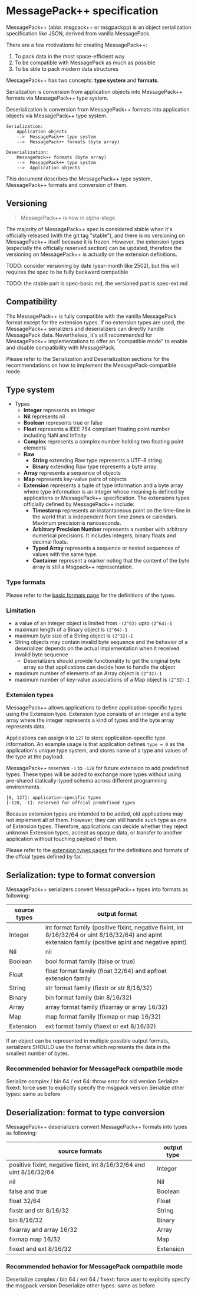 # MessagePack++ specification

MessagePack++ (abbr. msgpack++ or msgpackpp) is an object serialization specification like JSON, derived from vanilla MessagePack.

There are a few motivations for creating MessagePack++:
1. To pack data in the most space-efficient way
2. To be compatible with MessagePack as much as possible
3. To be able to pack modern data structures

MessagePack++ has two concepts: **type system** and **formats**.

Serialization is conversion from application objects into MessagePack++ formats via MessagePack++ type system.

Deserialization is conversion from MessagePack++ formats into application objects via MessagePack++ type system.

    Serialization:
        Application objects
        -->  MessagePack++ type system
        -->  MessagePack++ formats (byte array)

    Deserialization:
        MessagePack++ formats (byte array)
        -->  MessagePack++ type system
        -->  Application objects

This document describes the MessagePack++ type system, MessagePack++ formats and conversion of them.

## Versioning

> MessagePack++ is now in alpha-stage.

The majority of MessagePack++ spec is considered stable when it's officially released (with the git tag "stable"), and there is no versioning on MessagePack++ itself because it is frozen. However, the extension types (especially the officially reserved section) can be updated, therefore the versioning on MessagePack++ is actually on the extension definitions.

TODO: consider versioning by date (year-month like 2502), but this will requires the spec to be fully backward compatible

TODO: the stable part is spec-basic.md, the versioned part is spec-ext.md

## Compatibility

Ths MessagePack++ is fully compatible with the vanilla MessagePack format except for the extension types. If no extension types are used, the MessagePack++ serializers and deserializers can directly handle MessagePack data. Nevertheless, it's still recommended for MessagePack++ implementations to offer an "compatible mode" to enable and disable compatibility with MessagePack. 

Please refer to the Serialization and Deserialization sections for the recommendations on how to implement the MessagePack-compatible mode.

## Type system

* Types
  * **Integer** represents an integer
  * **Nil** represents nil
  * **Boolean** represents true or false
  * **Float** represents a IEEE 754 compliant floating point number including NaN and Infinity
  * **Complex** represents a complex number holding two floating point elements
  * **Raw**
      * **String** extending Raw type represents a UTF-8 string
      * **Binary** extending Raw type represents a byte array
  * **Array** represents a sequence of objects
  * **Map** represents key-value pairs of objects
  * **Extension** represents a tuple of type information and a byte array where type information is an integer whose meaning is defined by applications or MessagePack++ specification. The extensions types officially defined by MessagePack++ include:
      * **Timestamp** represents an instantaneous point on the time-line in the world that is independent from time zones or calendars. Maximum precision is nanoseconds.
      * **Arbitrary Precision Number** represents a number with arbitrary numerical precisions. It includes integers, binary floats and decimal floats.
      * **Typed Array** represents a sequence or nested sequences of values with the same type.
      * **Container** represent a marker noting that the content of the byte array is still a Msgpack++ representation.

### Type formats

Please refer to the [basic formats page](./spec-basic.md) for the definitions of the types.

### Limitation

* a value of an Integer object is limited from `-(2^63)` upto `(2^64)-1`
* maximum length of a Binary object is `(2^64)-1`
* maximum byte size of a String object is `(2^32)-1`
* String objects may contain invalid byte sequence and the behavior of a deserializer depends on the actual implementation when it received invalid byte sequence
    * Deserializers should provide functionality to get the original byte array so that applications can decide how to handle the object
* maximum number of elements of an Array object is `(2^32)-1`
* maximum number of key-value associations of a Map object is `(2^32)-1`

### Extension types

MessagePack++ allows applications to define application-specific types using the Extension type.
Extension type consists of an integer and a byte array where the integer represents a kind of types and the byte array represents data.

Applications can assign `0` to `127` to store application-specific type information. An example usage is that application defines `type = 0` as the application's unique type system, and stores name of a type and values of the type at the payload.

MessagePack++ reserves `-1` to `-128` for future extension to add predefined types. These types will be added to exchange more types without using pre-shared statically-typed schema across different programming environments.

    [0, 127]: application-specific types
    [-128, -1]: reserved for offcial predefined types

Because extension types are intended to be added, old applications may not implement all of them. However, they can still handle such type as one of Extension types. Therefore, applications can decide whether they reject unknown Extension types, accept as opaque data, or transfer to another application without touching payload of them.

Please refer to the [extension types pages](./spec-ext.md) for the definitions and formats of the  offcial types defined by far.

## Serialization: type to format conversion

MessagePack++ serializers convert MessagePack++ types into formats as following:

source types | output format
------------ | ---------------------------------------------------------------------------------------
Integer      | int format family (positive fixint, negative fixint, int 8/16/32/64 or uint 8/16/32/64) and apint extension family (positive apint and negative apint)
Nil          | nil
Boolean      | bool format family (false or true)
Float        | float format family (float 32/64) and apfloat extension family
String       | str format family (fixstr or str 8/16/32)
Binary       | bin format family (bin 8/16/32)
Array        | array format family (fixarray or array 16/32)
Map          | map format family (fixmap or map 16/32)
Extension    | ext format family (fixext or ext 8/16/32)

If an object can be represented in multiple possible output formats, serializers SHOULD use the format which represents the data in the smallest number of bytes.

### Recommended behavior for MessagePack compatbile mode

Serialize complex / bin 64 / ext 64: throw error for old version
Serialize fixext: force user to explicitly specify the msgpack version
Serialize other types: same as before

## Deserialization: format to type conversion

MessagePack++ deserializers convert MessagePack++ formats into types as following:

source formats                                                       | output type
-------------------------------------------------------------------- | -----------
positive fixint, negative fixint, int 8/16/32/64 and uint 8/16/32/64 | Integer
nil                                                                  | Nil
false and true                                                       | Boolean
float 32/64                                                          | Float
fixstr and str 8/16/32                                               | String
bin 8/16/32                                                          | Binary
fixarray and array 16/32                                             | Array
fixmap map 16/32                                                     | Map
fixext and ext 8/16/32                                               | Extension


### Recommended behavior for MessagePack compatbile mode

Deserialize complex / bin 64 / ext 64 / fixext: force user to explicitly specify the msgpack version
Deserialize other types: same as before
